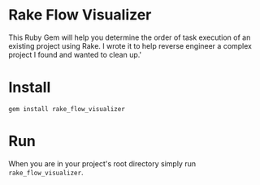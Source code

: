 # Rake Flow Visualizer
This Ruby Gem will help you determine the order of task execution of an existing project using Rake. I wrote it to help reverse engineer a complex project I found and wanted to clean up.'

# Install
`gem install rake_flow_visualizer`

# Run
When you are in your project's root directory simply run `rake_flow_visualizer`.
